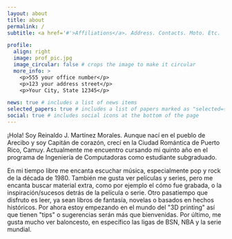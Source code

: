 ```yaml
---
layout: about
title: about
permalink: /
subtitle: <a href='#'>Affiliations</a>. Address. Contacts. Moto. Etc.

profile:
  align: right
  image: prof_pic.jpg
  image_circular: false # crops the image to make it circular
  more_info: >
    <p>555 your office number</p>
    <p>123 your address street</p>
    <p>Your City, State 12345</p>

news: true # includes a list of news items
selected_papers: true # includes a list of papers marked as "selected={true}"
social: true # includes social icons at the bottom of the page
---
```


¡Hola! Soy Reinaldo J. Martínez Morales. Aunque nací en el pueblo de Arecibo y soy Capitán de corazón, crecí en la Ciudad Romántica de Puerto Rico, Camuy. Actualmente me encuentro cursando mi quinto año en el programa de Ingeniería de Computadoras como estudiante subgraduado.

En mi tiempo libre me encanta escuchar música, especialmente pop y rock de la década de 1980. También me gusta ver películas y series, pero me encanta buscar material extra, como por ejemplo el cómo fue grabada, o la inspiración/sucesos detrás de la película o serie. Otro pasatiempo que disfruto es leer, ya sean libros de fantasía, novelas o basados en hechos históricos. Por ahora estoy empezando en el mundo del "3D printing" así que tienen "tips" o sugerencias serán más que bienvenidas. Por último, me gusta mucho ver baloncesto, en específico las ligas de BSN, NBA y la serie mundial.
